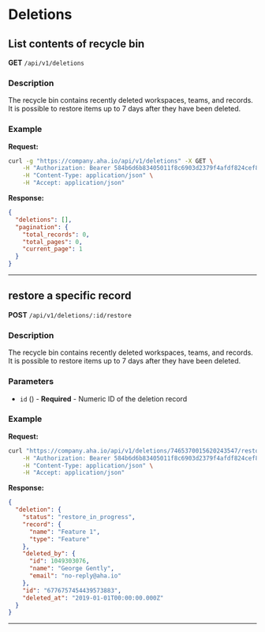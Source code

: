 # Deletions

## List contents of recycle bin

**GET** `/api/v1/deletions`

### Description
The recycle bin contains recently deleted workspaces, teams, and records. It is possible to restore items up to 7 days after they have been deleted.


### Example
**Request:**
```bash
curl -g "https://company.aha.io/api/v1/deletions" -X GET \
	-H "Authorization: Bearer 584b6d6b83405011f8c6903d2379f4afdf824cef867db391b7bcb5995f603a76" \
	-H "Content-Type: application/json" \
	-H "Accept: application/json"
```

**Response:**
```json
{
  "deletions": [],
  "pagination": {
    "total_records": 0,
    "total_pages": 0,
    "current_page": 1
  }
}
```

---

## restore a specific record

**POST** `/api/v1/deletions/:id/restore`

### Description
The recycle bin contains recently deleted workspaces, teams, and records. It is possible to restore items up to 7 days after they have been deleted.


### Parameters
- `id` () - **Required** - Numeric ID of the deletion record

### Example
**Request:**
```bash
curl "https://company.aha.io/api/v1/deletions/7465370015620243547/restore" -d '' -X POST \
	-H "Authorization: Bearer 584b6d6b83405011f8c6903d2379f4afdf824cef867db391b7bcb5995f603a76" \
	-H "Content-Type: application/json" \
	-H "Accept: application/json"
```

**Response:**
```json
{
  "deletion": {
    "status": "restore_in_progress",
    "record": {
      "name": "Feature 1",
      "type": "Feature"
    },
    "deleted_by": {
      "id": 1049303076,
      "name": "George Gently",
      "email": "no-reply@aha.io"
    },
    "id": "6776757454439573883",
    "deleted_at": "2019-01-01T00:00:00.000Z"
  }
}
```

---
